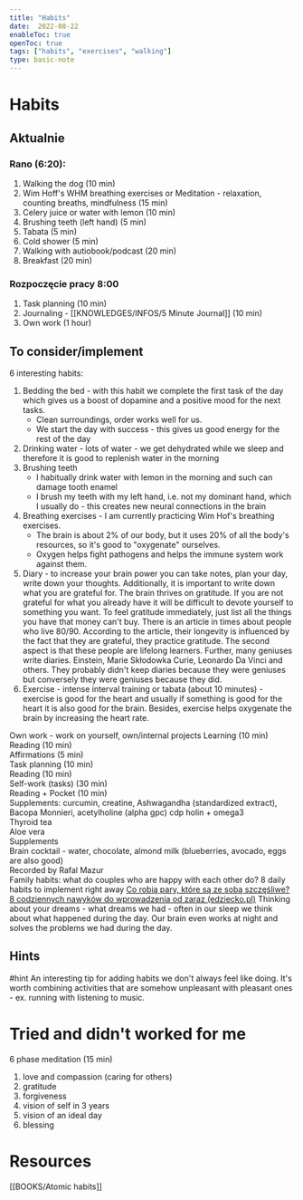```yaml
---
title: "Habits"
date:  2022-08-22
enableToc: true
openToc: true
tags: ["habits", "exercises", "walking"]
type: basic-note
---
```

# Habits
## Aktualnie
### Rano (6:20):
1. Walking the dog (10 min)
2. Wim Hoff's WHM breathing exercises or Meditation - relaxation, counting breaths, mindfulness (15 min)
3. Celery juice or water with lemon (10 min)
4. Brushing teeth (left hand) (5 min)
5. Tabata (5 min)
6. Cold shower (5 min)
7. Walking with autiobook/podcast (20 min)
8. Breakfast (20 min)

### Rozpoczęcie pracy 8:00
1. Task planning (10 min)
2. Journaling - [[KNOWLEDGES/INFOS/5 Minute Journal]] (10 min)
3. Own work (1 hour)

## To consider/implement

6 interesting habits:  
1. Bedding the bed - with this habit we complete the first task of the day which gives us a boost of dopamine and a positive mood for the next tasks.  
	- Clean surroundings, order works well for us.  
	- We start the day with success - this gives us good energy for the rest of the day  
2. Drinking water - lots of water - we get dehydrated while we sleep and therefore it is good to replenish water in the morning  
3. Brushing teeth  
	- I habitually drink water with lemon in the morning and such can damage tooth enamel  
	- I brush my teeth with my left hand, i.e. not my dominant hand, which I usually do - this creates new neural connections in the brain  
4. Breathing exercises - I am currently practicing Wim Hof's breathing exercises.  
	- The brain is about 2% of our body, but it uses 20% of all the body's resources, so it's good to "oxygenate" ourselves.  
	- Oxygen helps fight pathogens and helps the immune system work against them.  
5. Diary - to increase your brain power you can take notes, plan your day, write down your thoughts. Additionally, it is important to write down what you are grateful for. The brain thrives on gratitude. If you are not grateful for what you already have it will be difficult to devote yourself to something you want. To feel gratitude immediately, just list all the things you have that money can't buy. There is an article in times about people who live 80/90. According to the article, their longevity is influenced by the fact that they are grateful, they practice gratitude. The second aspect is that these people are lifelong learners. Further, many geniuses write diaries. Einstein, Marie Skłodowka Curie, Leonardo Da Vinci and others. They probably didn't keep diaries because they were geniuses but conversely they were geniuses because they did.  
6. Exercise - intense interval training or tabata (about 10 minutes) - exercise is good for the heart and usually if something is good for the heart it is also good for the brain. Besides, exercise helps oxygenate the brain by increasing the heart rate. 

Own work - work on yourself, own/internal projects
Learning (10 min)  
Reading (10 min)  
Affirmations (5 min)  
Task planning (10 min)  
Reading (10 min)  
Self-work (tasks) (30 min)  
Reading + Pocket (10 min)  
Supplements: curcumin, creatine, Ashwagandha (standardized extract), Bacopa Monnieri, acetylholine (alpha gpc) cdp holin + omega3  
Thyroid tea  
Aloe vera  
Supplements  
Brain cocktail - water, chocolate, almond milk (blueberries, avocado, eggs are also good)  
Recorded by Rafal Mazur  
Family habits: what do couples who are happy with each other do? 8 daily habits to implement right away  [Co robią pary, które są ze sobą szczęśliwe? 8 codziennych nawyków do wprowadzenia od zaraz (edziecko.pl)](https://www.edziecko.pl/rodzice/56,79318,21176545,co-robia-pary-ktore-sa-ze-soba-szczesliwe-8-codziennych-nawykow.html?utm_source=facebook.com&utm_medium=SM&utm_campaign=FB_Kobieta)
Thinking about your dreams - what dreams we had - often in our sleep we think about what happened during the day. Our brain even works at night and solves the problems we had during the day.  
 
## Hints
#hint An interesting tip for adding habits we don't always feel like doing. It's worth combining activities that are somehow unpleasant with pleasant ones - ex. running with listening to music.

# Tried and didn't worked for me
6 phase meditation (15 min)
1. love and compassion (caring for others)
2. gratitude
3. forgiveness
4. vision of self in 3 years
5. vision of an ideal day
6. blessing

# Resources
[[BOOKS/Atomic habits]]

